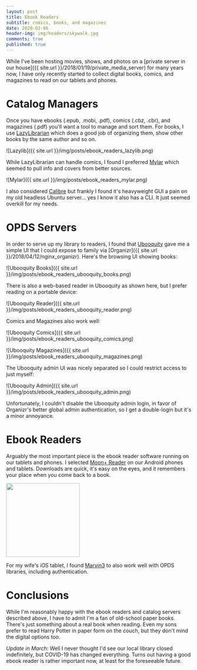 ```yaml
---
layout: post
title: Ebook Readers
subtitle: comics, books, and magazines
date: 2020-02-06
header-img: img/headers/skywalk.jpg
comments: true
published: true
---
```


While I've been hosting movies, shows, and photos on a [private server in our house]({{ site.url }}/2018/01/19/private_media_server) for many years now, I have only recently started to collect digital books, comics, and magazines to read on our tablets and phones.

# Catalog Managers

Once you have ebooks (.epub, .mobi, .pdf), comics (.cbz, .cbr), and magazines (.pdf) you'll want a tool to manage and sort them.  For books, I use [LazyLibrarian](https://lazylibrarian.gitlab.io/) which does a good job of organizing them, show other books by the same author and so on.

![Lazylib]({{ site.url }}/img/posts/ebook_readers_lazylib.png)

While LazyLibrarian can handle comics, I found I preferred [Mylar](https://github.com/mylar3/mylar3) which seemed to pull info and covers from better sources.

![Mylar]({{ site.url }}/img/posts/ebook_readers_mylar.png)

I also considered [Calibre](https://calibre-ebook.com/) but frankly I found it's heavyweight GUI a pain on my old headless Ubuntu server... yes I know it also has a CLI.  It just seemed overkill for my needs.

# OPDS Servers

In order to serve up my library to readers, I found that [Ubooquity](https://vaemendis.net/ubooquity/) gave me a simple UI that I could expose to family via [Organizr]({{ site.url }}/2018/04/12/nginx_organizr).  Here's the browsing UI showing books:

![Ubooquity Books]({{ site.url }}/img/posts/ebook_readers_ubooquity_books.png)

There is also a web-based reader in Ubooquity as shown here, but I prefer reading on a portable device:

![Ubooquity Reader]({{ site.url }}/img/posts/ebook_readers_ubooquity_reader.png)

Comics and Magazines also work well:

![Ubooquity Comics]({{ site.url }}/img/posts/ebook_readers_ubooquity_comics.png)

![Ubooquity Magazines]({{ site.url }}/img/posts/ebook_readers_ubooquity_magazines.png)

The Ubooquity admin UI was nicely separated so I could restrict access to just myself:

![Ubooquity Admin]({{ site.url }}/img/posts/ebook_readers_ubooquity_admin.png)

Unfortunately, I couldn't disable the Ubooquity admin login, in favor of Organizr's better global admin authentication, so I get a double-login but it's a minor annoyance.

# Ebook Readers

Arguably the most important piece is the ebook reader software running on our tablets and phones.  I selected [Moon+ Reader](https://play.google.com/store/apps/details?id=com.flyersoft.moonreader) on our Android phones and tablets.  Downloads are quick, it's easy on the eyes, and it remembers your place when you come back to a book.

<img src="{{ site.url }}/img/posts/ebook_readers_moon_reader.png" width=200 />

For my wife's iOS tablet, I found [Marvin3](https://apps.apple.com/us/app/marvin-3/id1086482858) to also work well with OPDS libraries, including authentication.

# Conclusions

While I'm reasonably happy with the ebook readers and catalog servers described above, I have to admit I'm a fan of old-school paper books.  There's just something about a real book when reading.  Even my sons prefer to read Harry Potter in paper form on the couch, but they don't mind the digital options too.

*Update in March*: Well I never thought I'd see our local library closed indefinitely, but COVID-19 has changed everything.  Turns out having a good ebook reader is rather important now, at least for the foreseeable future.